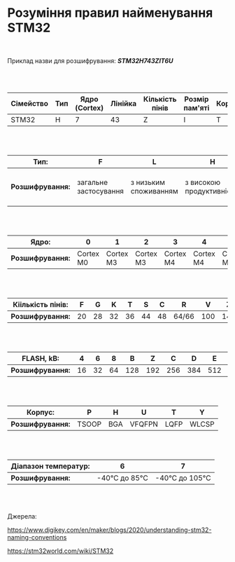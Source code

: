 
# Розуміння правил найменування STM32
<br/>


Приклад назви для розшифрування: ***STM32H743ZIT6U***

<br/>
<br/>

| Сімейство | Тип | Ядро (Cortex) | Лінійка | Кількість пінів | Розмір пам'яті | Корпус | Діапазон температур | Опціїї |
| --------- | --- | ------------- | ------- | --------------- | -------------- | ------ | ------------------- | ------ |
| STM32     | H   | 7             | 43      | Z               | I              | T      | 6                   | U      |

<br/>
<br/>

| Тип:               | F                     | L                     | H                        | TS                      | W                                 |
| ------------------ | --------------------- | --------------------- | ------------------------ | ----------------------- | --------------------------------- |
| **Розшифрування:** | загальне застосування | з низьким споживанням | з високою продуктивністю | сімейство з TouchScreen | сімейство Wireless system-on-chip |

<br/>
<br/>

| Ядро:              | 0         | 1         | 2         | 3         | 4         | 7         |
| ------------------ | --------- | --------- | --------- | --------- | --------- | --------- |
| **Розшифрування:** | Cortex M0 | Cortex M3 | Cortex M3 | Cortex M4 | Cortex M4 | Cortex M7 |

<br/>
<br/>

| Кіількість пінів:  | F   | G   | K   | T   | S   | C   | R     | V   | Z   | I   |
| ------------------ | --- | --- | --- | --- | --- | --- | ----- | --- | --- | --- |
| **Розшифрування:** | 20  | 28  | 32  | 36  | 44  | 48  | 64/66 | 100 | 144 | 176 |

<br/>
<br/>

| FLASH, kB:         | 4   | 6   | 8   | B   | Z   | C   | D   | E   | F   | G    | I    |
| ------------------ | --- | --- | --- | --- | --- | --- | --- | --- | --- | ---- | ---- |
| **Розшифрування:** | 16  | 32  | 64  | 128 | 192 | 256 | 384 | 512 | 768 | 1024 | 2048 |

<br/>
<br/>

| Корпус:            | P     | H   | U      | T    | Y     |
| ------------------ | ----- | --- | ------ | ---- | ----- |
| **Розшифрування:** | TSOOP | BGA | VFQFPN | LQFP | WLCSP |

<br/>
<br/>

| Діапазон температур: | 6             | 7              |
| -------------------- | ------------- | -------------- |
| **Розшифрування:**   | -40°C до 85°C | -40°C до 105°C |

<br/>
<br/>

Джерела: 

https://www.digikey.com/en/maker/blogs/2020/understanding-stm32-naming-conventions

https://stm32world.com/wiki/STM32
